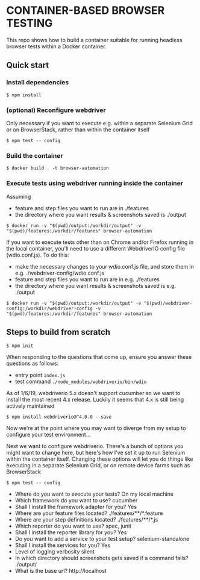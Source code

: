 # CONTAINER-BASED BROWSER TESTING

This repo shows how to build a container suitable for running headless browser tests within a Docker container.

## Quick start

### Install dependencies

`$ npm install`

### (optional) Reconfigure webdriver 

Only necessary if you want to execute e.g. within a separate Selenium Grid or on BrowserStack, rather than within the container itself

`$ npm test -- config`

### Build the container

`$ docker build . -t browser-automation`

### Execute tests using webdriver running inside the container

Assuming 
- feature and step files you want to run are in ./features
- the directory where you want results & screenshots saved is ./output

`$ docker run -v "$(pwd)/output:/workdir/output" -v "$(pwd)/features:/workdir/features" browser-automation`

If you want to execute tests other than on Chrome and/or Firefox running in the local container, you'll need to use a different WebdriverIO config file (wdio.conf.js). To do this:
- make the necessary changes to your wdio.conf.js file, and store them in e.g. ./webdriver-config/wdio.conf.js
- feature and step files you want to run are in e.g. ./features
- the directory where you want results & screenshots saved is e.g. ./output

`$ docker run -v "$(pwd)/output:/workdir/output" -v "$(pwd)/webdriver-config:/workdir/webdriver-config -v "$(pwd)/features:/workdir/features" browser-automation`

## Steps to build from scratch

`$ npm init`

When responding to the questions that come up, ensure you answer these questions as follows:
- entry point `index.js`
- test command `./node_modules/webdriverio/bin/wdio`

As of 1/6/19, webdriverio 5.x doesn't support cucumber so we want to install the most recent 4.x release. Luckily it seems that 4.x is still being actively maintained

`$ npm install webdriverio@^4.0.0 --save`

Now we're at the point where you may want to diverge from my setup to configure your test environment...

Next we want to configure webdriverio. There's a bunch of options you might want to change here, but here's how I've set it up to run Selenium within the container itself. Changing these options will let you do things like executing in a separate Selenium Grid, or on remote device farms such as BrowserStack

`$ npm test -- config`

- Where do you want to execute your tests?                              On my local machine
- Which framework do you want to use?                                   cucumber
- Shall I install the framework adapter for you?                        Yes
- Where are your feature files located?                                 ./features/**/*.feature
- Where are your step definitions located?                              ./features/**/*.js
- Which reporter do you want to use?                                    spec, junit
- Shall I install the reporter library for you?                         Yes
- Do you want to add a service to your test setup?                      selenium-standalone
- Shall I install the services for you?                                 Yes
- Level of logging verbosity                                            silent
- In which directory should screenshots gets saved if a command fails?  ./output/
- What is the base url?                                                 http://localhost


